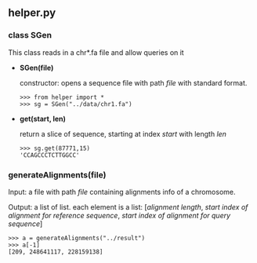 ## helper.py

### class SGen
This class reads in a chr*.fa file and allow queries on it

- **SGen(file)**

	constructor: opens a sequence file with path *file* with standard format. 
	```
	>>> from helper import *
	>>> sg = SGen("../data/chr1.fa")
	```

- **get(start, len)**

	return a slice of sequence, starting at index *start* with length *len*
	```
	>>> sg.get(87771,15)
	'CCAGCCCTCTTGGCC'
	```

### generateAlignments(file)
	
Input: a file with path *file* containing alignments info of a chromosome. 

Output: a list of list. each element is a list: [*alignment length*, *start index of alignment for reference sequence*, *start index of alignment for query sequence*]
   	
   	>>> a = generateAlignments("../result")
   	>>> a[-1]
   	[209, 248641117, 228159138]

